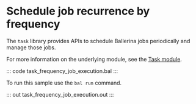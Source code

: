# Schedule job recurrence by frequency

The `task` library provides APIs to schedule Ballerina jobs periodically and manage those jobs.

For more information on the underlying module, see the [Task module](https://docs.central.ballerina.io/ballerina/task/latest/).

::: code task_frequency_job_execution.bal :::

To run this sample use the `bal run` command.

::: out task_frequency_job_execution.out :::